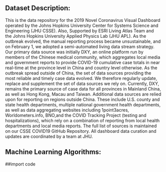 ## Dataset Description:
This is the data repository for the 2019 Novel Coronavirus Visual Dashboard operated by the Johns Hopkins University
Center for Systems Science and Engineering (JHU CSSE). Also, Supported by ESRI Living Atlas Team and the Johns Hopkins
University Applied Physics Lab (JHU APL). As the outbreak evolved, the manual reporting process became unsustainable, and on February 1, 
we adopted a semi-automated living data stream strategy. Our primary data source was initially DXY, an online platform run by members of 
the Chinese medical community, which aggregates local media and government reports to provide COVID-19 cumulative case totals in near real-time
at the province level in China and country level otherwise. As the outbreak spread outside of China, the set of data sources providing the most 
reliable and timely case data evolved. We therefore regularly update, replace and supplement the set of data sources we rely on. Currently, DXY,
remains the primary source of case data for all provinces in Mainland China, as well as Hong Kong, Macau and Taiwan. Additional data sources are 
relied upon for reporting on regions outside China.  These include U.S. county and state health departments, multiple national government health
departments, as well as data aggregating websites including 1point3acres, Worldometers.info, BNO,and the COVID Tracking Project (testing and hospitalizations), 
which rely on a combination of reporting from local health departments and local media reports. The full list of sources is maintained on our CSSE COVID19 GitHub 
Repository. All dashboard data curation and updates are coordinated by a team at JHU.

## Machine Learning Algorithms: 

##import code
